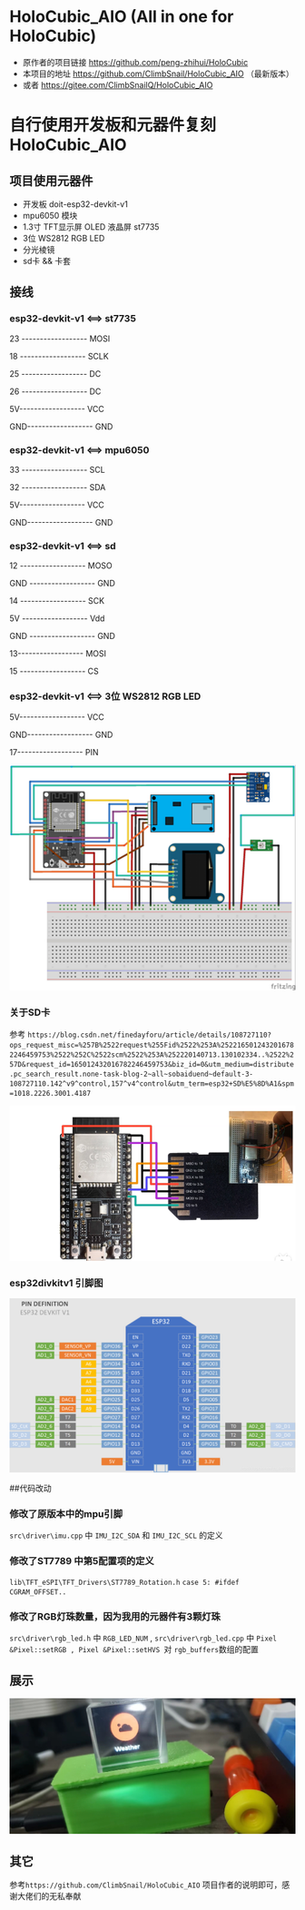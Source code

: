 # HoloCubic_AIO (All in one for HoloCubic)

* 原作者的项目链接 https://github.com/peng-zhihui/HoloCubic
* 本项目的地址 https://github.com/ClimbSnail/HoloCubic_AIO （最新版本）
* 或者 https://gitee.com/ClimbSnailQ/HoloCubic_AIO

# 自行使用开发板和元器件复刻HoloCubic_AIO
## 项目使用元器件
 - 开发板 doit-esp32-devkit-v1
 - mpu6050 模块
 - 1.3寸 TFT显示屏 OLED 液晶屏 st7735
 - 3位 WS2812 RGB LED 
 - 分光棱镜
 - sd卡 && 卡套
 
 ## 接线
### esp32-devkit-v1   <==>   st7735

23 ------------------ MOSI
 
18 ------------------ SCLK

25 ------------------ DC

26 ------------------ DC

5V------------------ VCC

GND------------------ GND


### esp32-devkit-v1   <==>   mpu6050

33 ------------------ SCL
 
32 ------------------ SDA

5V------------------ VCC

GND------------------ GND

### esp32-devkit-v1   <==>   sd

12 ------------------ MOSO

GND ------------------ GND

14 ------------------ SCK

5V ------------------ Vdd

GND ------------------ GND

13------------------ MOSI

15 ------------------ CS


###  esp32-devkit-v1   <==>   3位 WS2812 RGB LED

5V------------------ VCC

GND------------------ GND

17------------------ PIN

![image](https://github.com/jayxtt999/HoloCubic_AIO/blob/5038fa83bc50ca2284d45edfec70dda82df658dd/Image/esp32_1_3_mou6050_bb.jpg)


### 关于SD卡
参考 `https://blog.csdn.net/finedayforu/article/details/108727110?ops_request_misc=%257B%2522request%255Fid%2522%253A%2522165012432016782246459753%2522%252C%2522scm%2522%253A%252220140713.130102334..%2522%257D&request_id=165012432016782246459753&biz_id=0&utm_medium=distribute.pc_search_result.none-task-blog-2~all~sobaiduend~default-3-108727110.142^v9^control,157^v4^control&utm_term=esp32+SD%E5%8D%A1&spm=1018.2226.3001.4187`

![image](https://github.com/jayxtt999/HoloCubic_AIO/blob/5038fa83bc50ca2284d45edfec70dda82df658dd/Image/20220416234234.png)


### esp32divkitv1 引脚图

![image](https://github.com/jayxtt999/HoloCubic_AIO/blob/5038fa83bc50ca2284d45edfec70dda82df658dd/Image/202107191728226.png)



##代码改动
### 修改了原版本中的mpu引脚
`src\driver\imu.cpp` 中 `IMU_I2C_SDA` 和 `IMU_I2C_SCL` 的定义
### 修改了ST7789 中第5配置项的定义
`lib\TFT_eSPI\TFT_Drivers\ST7789_Rotation.h`  `case 5: #ifdef CGRAM_OFFSET..`
###  修改了RGB灯珠数量，因为我用的元器件有3颗灯珠
`src\driver\rgb_led.h` 中 `RGB_LED_NUM` , `src\driver\rgb_led.cpp` 中  `Pixel &Pixel::setRGB , Pixel &Pixel::setHVS `对 `rgb_buffers`数组的配置 



## 展示
![image](https://github.com/jayxtt999/HoloCubic_AIO/blob/b48e7157415dbd9ed0d1d3231f726cc77a5bf76f/Image/20220417000026.jpg)

## 其它
参考`https://github.com/ClimbSnail/HoloCubic_AIO` 项目作者的说明即可，感谢大佬们的无私奉献



